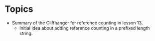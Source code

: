 # Topics

* Summary of the Cliffhanger for reference counting in lesson 13.
  * Initial idea about adding reference counting in a prefixed length string.
